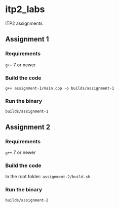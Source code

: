 # itp2_labs
ITP2 assignments

## Assignment 1
### Requirements
`g++` 7 or newer
### Build the code
`g++ assignment-1/main.cpp -o builds/assignment-1`
### Run the binary
`builds/assignment-1`

## Assignment 2
### Requirements
`g++` 7 or newer
### Build the code
In the root folder: `assignment-2/build.sh`
### Run the binary
`builds/assignment-2`